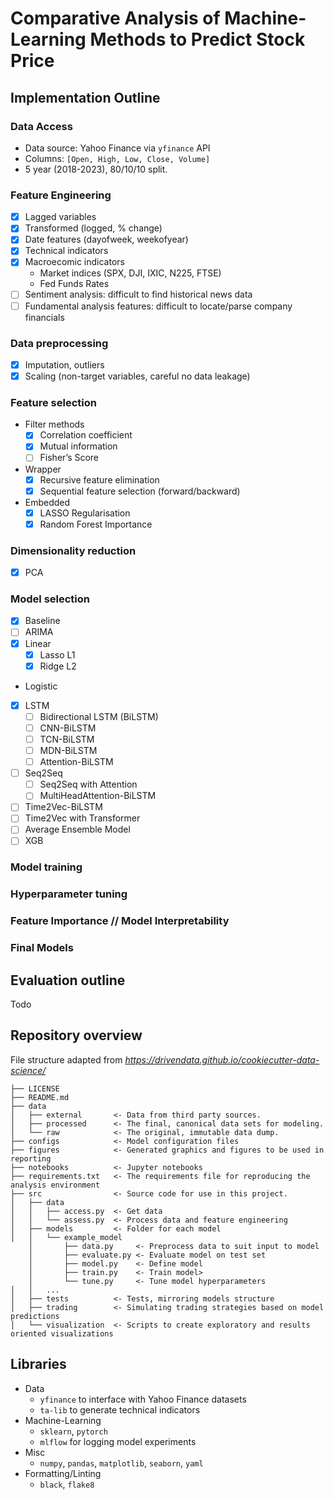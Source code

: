 # Comparative Analysis of Machine-Learning Methods to Predict Stock Price

## Implementation Outline

### Data Access
- Data source: Yahoo Finance via `yfinance` API
- Columns: `[Open, High, Low, Close, Volume]`
- 5 year (2018-2023), 80/10/10 split.
### Feature Engineering
- [x] Lagged variables
- [x] Transformed (logged, % change)
- [x] Date features (dayofweek, weekofyear)
- [x] Technical indicators
- [x] Macroecomic indicators
    - Market indices (SPX, DJI, IXIC, N225, FTSE)
    - Fed Funds Rates
- [ ] Sentiment analysis: difficult to find historical news data
- [ ] Fundamental analysis features: difficult to locate/parse company financials
### Data preprocessing
- [x] Imputation, outliers
- [x] Scaling (non-target variables, careful no data leakage)
### Feature selection
- Filter methods
    - [x] Correlation coefficient
    - [x] Mutual information
    - [ ] Fisher’s Score
- Wrapper
    - [x] Recursive feature elimination
    - [x] Sequential feature selection (forward/backward)
- Embedded
    - [x] LASSO Regularisation
    - [x] Random Forest Importance
### Dimensionality reduction
- [x] PCA
### Model selection 
- [x] Baseline
- [ ] ARIMA
- [x] Linear
    - [x] Lasso L1
    - [x] Ridge L2
- Logistic
- [x] LSTM
    - [ ] Bidirectional LSTM (BiLSTM)
    - [ ] CNN-BiLSTM
    - [ ] TCN-BiLSTM
    - [ ] MDN-BiLSTM
    - [ ] Attention-BiLSTM
- [ ] Seq2Seq
    - [ ] Seq2Seq with Attention
    - [ ] MultiHeadAttention-BiLSTM
- [ ] Time2Vec-BiLSTM
- [ ] Time2Vec with Transformer
- [ ] Average Ensemble Model
- [ ] XGB
### Model training 
### Hyperparameter tuning
### Feature Importance // Model Interpretability
### Final Models

## Evaluation outline
Todo



## Repository overview
File structure adapted from *https://drivendata.github.io/cookiecutter-data-science/*
```
├── LICENSE
├── README.md          
├── data
│   ├── external       <- Data from third party sources.
│   ├── processed      <- The final, canonical data sets for modeling.
│   └── raw            <- The original, immutable data dump.
├── configs            <- Model configuration files
├── figures            <- Generated graphics and figures to be used in reporting
├── notebooks          <- Jupyter notebooks 
├── requirements.txt   <- The requirements file for reproducing the analysis environment
├── src                <- Source code for use in this project.
│   ├── data           
│   │   ├── access.py  <- Get data 
│   │   └── assess.py  <- Process data and feature engineering
│   ├── models         <- Folder for each model   
│   │   └── example_model 
    │       ├── data.py     <- Preprocess data to suit input to model
    │       ├── evaluate.py <- Evaluate model on test set
    │       ├── model.py    <- Define model
    │       ├── train.py    <- Train model>
    │       └── tune.py     <- Tune model hyperparameters
│   │   ...
│   ├── tests          <- Tests, mirroring models structure
│   ├── trading        <- Simulating trading strategies based on model predictions
│   └── visualization  <- Scripts to create exploratory and results oriented visualizations
```

## Libraries
- Data
    - `yfinance` to interface with Yahoo Finance datasets
    - `ta-lib` to generate technical indicators
- Machine-Learning
    - `sklearn`, `pytorch`
    - `mlflow` for logging model experiments
- Misc
    - `numpy`, `pandas`, `matplotlib`, `seaborn`, `yaml`
- Formatting/Linting
    - `black`, `flake8`